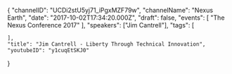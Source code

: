 {
    "channelID": "UCDi2stU5yj71_iPgxMZF79w",
    "channelName": "Nexus Earth",
    "date": "2017-10-02T17:34:20.000Z",
    "draft": false,
    "events": [
        "The Nexus Conference 2017"
    ],
    "speakers": ["Jim Cantrell"],
    "tags": [

    ],
    "title": "Jim Cantrell - Liberty Through Technical Innovation",
    "youtubeID": "y1cuqEtSKJ0"
}
